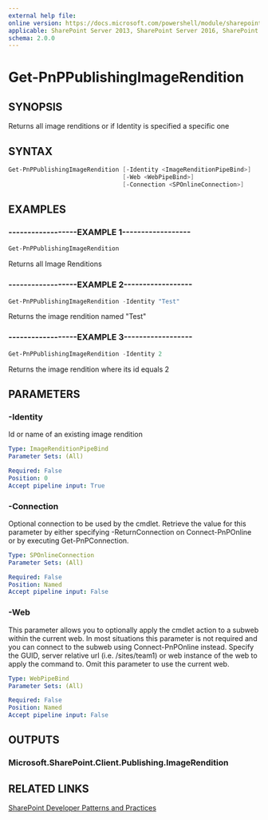 ```yaml
---
external help file:
online version: https://docs.microsoft.com/powershell/module/sharepoint-pnp/get-pnppublishingimagerendition
applicable: SharePoint Server 2013, SharePoint Server 2016, SharePoint Server 2019, SharePoint Online
schema: 2.0.0
---
```

# Get-PnPPublishingImageRendition

## SYNOPSIS
Returns all image renditions or if Identity is specified a specific one

## SYNTAX 

```powershell
Get-PnPPublishingImageRendition [-Identity <ImageRenditionPipeBind>]
                                [-Web <WebPipeBind>]
                                [-Connection <SPOnlineConnection>]
```

## EXAMPLES

### ------------------EXAMPLE 1------------------
```powershell
Get-PnPPublishingImageRendition
```

Returns all Image Renditions

### ------------------EXAMPLE 2------------------
```powershell
Get-PnPPublishingImageRendition -Identity "Test"
```

Returns the image rendition named "Test"

### ------------------EXAMPLE 3------------------
```powershell
Get-PnPPublishingImageRendition -Identity 2
```

Returns the image rendition where its id equals 2

## PARAMETERS

### -Identity
Id or name of an existing image rendition

```yaml
Type: ImageRenditionPipeBind
Parameter Sets: (All)

Required: False
Position: 0
Accept pipeline input: True
```

### -Connection
Optional connection to be used by the cmdlet. Retrieve the value for this parameter by either specifying -ReturnConnection on Connect-PnPOnline or by executing Get-PnPConnection.

```yaml
Type: SPOnlineConnection
Parameter Sets: (All)

Required: False
Position: Named
Accept pipeline input: False
```

### -Web
This parameter allows you to optionally apply the cmdlet action to a subweb within the current web. In most situations this parameter is not required and you can connect to the subweb using Connect-PnPOnline instead. Specify the GUID, server relative url (i.e. /sites/team1) or web instance of the web to apply the command to. Omit this parameter to use the current web.

```yaml
Type: WebPipeBind
Parameter Sets: (All)

Required: False
Position: Named
Accept pipeline input: False
```

## OUTPUTS

### Microsoft.SharePoint.Client.Publishing.ImageRendition

## RELATED LINKS

[SharePoint Developer Patterns and Practices](https://aka.ms/sppnp)